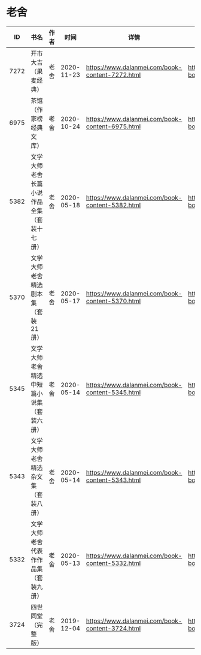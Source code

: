 # 老舍

| ID | 书名 | 作者 | 时间 | 详情 | 下载页面 | EPUB下载链接 | MOBI下载链接 | AZW3下载链接 |
| --- | --- | --- | --- | --- | --- | --- | --- | --- |
| 7272 | 开市大吉（果麦经典） | 老舍 | 2020-11-23 | https://www.dalanmei.com/book-content-7272.html | https://www.dalanmei.com/download-book-7272.html | http://ct.dalanmei.com/f/31084289-571531877-3f21af | http://ct.dalanmei.com/f/31084289-571799850-ee7688 | http://ct.dalanmei.com/f/31084289-572194989-1b7211 |
| 6975 | 茶馆（作家榜经典文库） | 老舍 | 2020-10-24 | https://www.dalanmei.com/book-content-6975.html | https://www.dalanmei.com/download-book-6975.html | http://ct.dalanmei.com/f/31084289-571542324-df644b | http://ct.dalanmei.com/f/31084289-571811859-2d284e | http://ct.dalanmei.com/f/31084289-572196442-4c6e38 |
| 5382 | 文学大师老舍长篇小说作品全集（套装十七册） | 老舍 | 2020-05-18 | https://www.dalanmei.com/book-content-5382.html | https://www.dalanmei.com/download-book-5382.html | http://ct.dalanmei.com/f/31084289-571497447-ae2281 | http://ct.dalanmei.com/f/31084289-571774707-ffce81 | http://ct.dalanmei.com/f/31084289-571919192-971dfe |
| 5370 | 文学大师老舍精选剧本集（套装21册） | 老舍 | 2020-05-17 | https://www.dalanmei.com/book-content-5370.html | https://www.dalanmei.com/download-book-5370.html | http://ct.dalanmei.com/f/31084289-571497571-69e4bc | http://ct.dalanmei.com/f/31084289-571774773-9849a0 | http://ct.dalanmei.com/f/31084289-571919259-b3c452 |
| 5345 | 文学大师老舍精选中短篇小说集（套装六册） | 老舍 | 2020-05-14 | https://www.dalanmei.com/book-content-5345.html | https://www.dalanmei.com/download-book-5345.html | http://ct.dalanmei.com/f/31084289-571499286-ea5c8e | http://ct.dalanmei.com/f/31084289-571775000-d8e990 | http://ct.dalanmei.com/f/31084289-571919786-a70ccb |
| 5343 | 文学大师老舍精选杂文集（套装八册） | 老舍 | 2020-05-14 | https://www.dalanmei.com/book-content-5343.html | https://www.dalanmei.com/download-book-5343.html | http://ct.dalanmei.com/f/31084289-571499308-5d5279 | http://ct.dalanmei.com/f/31084289-571775007-c55960 | http://ct.dalanmei.com/f/31084289-571919795-ae942c |
| 5332 | 文学大师老舍代表作作品集（套装九册） | 老舍 | 2020-05-13 | https://www.dalanmei.com/book-content-5332.html | https://www.dalanmei.com/download-book-5332.html | http://ct.dalanmei.com/f/31084289-571499594-00abee | http://ct.dalanmei.com/f/31084289-571775047-487558 | http://ct.dalanmei.com/f/31084289-571919871-5d12c7 |
| 3724 | 四世同堂（完整版） | 老舍 | 2019-12-04 | https://www.dalanmei.com/book-content-3724.html | https://www.dalanmei.com/download-book-3724.html | http://ct.dalanmei.com/f/31084289-571550229-5545d1 | http://ct.dalanmei.com/f/31084289-571843319-b8020f | http://ct.dalanmei.com/f/31084289-572066480-49036d |
